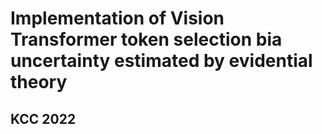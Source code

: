 # Implementation of Vision Transformer token selection bia uncertainty estimated by evidential theory

## KCC 2022
